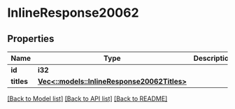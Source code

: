 # InlineResponse20062

## Properties

Name | Type | Description | Notes
------------ | ------------- | ------------- | -------------
**id** | **i32** |  | [optional] 
**titles** | [**Vec<::models::InlineResponse20062Titles>**](inline_response_200_62_titles.md) |  | [optional] 

[[Back to Model list]](../README.md#documentation-for-models) [[Back to API list]](../README.md#documentation-for-api-endpoints) [[Back to README]](../README.md)


